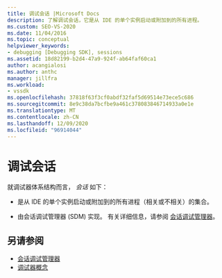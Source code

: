 ```yaml
---
title: 调试会话 |Microsoft Docs
description: 了解调试会话，它是从 IDE 的单个实例启动或附加到的所有进程。
ms.custom: SEO-VS-2020
ms.date: 11/04/2016
ms.topic: conceptual
helpviewer_keywords:
- debugging [Debugging SDK], sessions
ms.assetid: 18d82199-b2d4-47a9-924f-ab64faf60ca1
author: acangialosi
ms.author: anthc
manager: jillfra
ms.workload:
- vssdk
ms.openlocfilehash: 37818f63f3cf0abdf32faf5d69514e73ece5c686
ms.sourcegitcommit: 8e9c38da7bcfbe9a461c378083846714933a0e1e
ms.translationtype: MT
ms.contentlocale: zh-CN
ms.lasthandoff: 12/09/2020
ms.locfileid: "96914044"
---
```

# <a name="debug-session"></a>调试会话
就调试器体系结构而言， *会话* 如下：

- 是从 IDE 的单个实例启动或附加到的所有进程（相关或不相关）的集合。

- 由会话调试管理器 (SDM) 实现。 有关详细信息，请参阅 [会话调试管理器](../../extensibility/debugger/session-debug-manager.md)。

## <a name="see-also"></a>另请参阅
- [会话调试管理器](../../extensibility/debugger/session-debug-manager.md)
- [调试器概念](../../extensibility/debugger/debugger-concepts.md)

